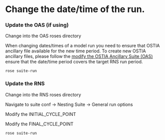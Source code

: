# Change the date/time of the run.


### Update the OAS (if using)

Change into the OAS roses directory

When changing dates/times of a model run you need to ensure that OSTIA ancillary file available for the new time period.
To create new OSTIA ancillary files, please follow the [modify the OSTIA Ancillary Suite (OAS)](/initial_conditions/initial_conditions_sst_seaice)
ensure that the date/time period covers the target RNS run period.

`rose suite-run`


### Update the RNS

Change into the RNS roses directory

Navigate to suite conf → Nesting Suite → General run options

Modify the INITIAL_CYCLE_POINT

Modify the FINAL_CYCLE_POINT

`rose suite-run`

